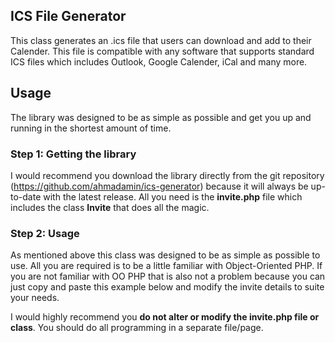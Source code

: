 
## ICS File Generator

This class generates an .ics file that users can download and add to their Calender. This file is compatible with any software that supports
standard ICS files which includes Outlook, Google Calender, iCal and many more.

## Usage

The library was designed to be as simple as possible and get you up and running in the shortest amount of time.

### Step 1: Getting the library

I would recommend you download the library directly from the git repository (https://github.com/ahmadamin/ics-generator) because it will always 
be up-to-date with the latest release. All you need is the **invite.php** file which includes the class **Invite** that does all the magic.

### Step 2: Usage
As mentioned above this class was designed to be as simple as possible to use. All you are required is to be a little familiar with Object-Oriented
PHP. If you are not familiar with OO PHP that is also not a problem because you can just copy and paste this example below and modify the invite details
to suite your needs.

I would highly recommend you **do not alter or modify the invite.php file or class**. You should do all programming in a separate file/page.

<?php
    require 'invite.php';

    $invite = new Invite($unique_id); // You should (not required) provide a **UNIQUE ID**
?>